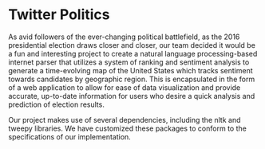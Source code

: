 # Twitter Politics
As avid followers of the ever-changing political battlefield, as the 2016 presidential election draws closer and closer, our team decided it would be a fun and interesting project to create a natural language processing-based internet parser that utilizes a system of ranking and sentiment analysis to generate a time-evolving map of the United States which tracks sentiment towards candidates by geographic region. This is encapsulated in the form of a web application to allow for ease of data visualization and provide accurate, up-to-date information for users who desire a quick analysis and prediction of election results.

Our project makes use of several dependencies, including the nltk and tweepy libraries. We have customized these packages to conform to the specifications of our implementation.
